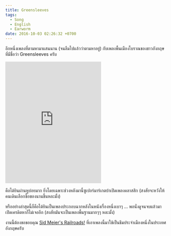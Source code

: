 ```yaml
---
title: Greensleeves
tags:
  - Song
  - English
  - Earworm
date: 2016-10-03 02:26:32 +0700
---
```


อีกหนึ่งเพลงที่ตามหามาแสนนาน (จนลืมไปแล้วว่าตามหาอยู่) กับเพลงพื้นเมืองโบราณของชาวอังกฤษที่มีชื่อว่า Greensleeves ครับ

<iframe src="https://open.spotify.com/embed/track/7id6BlrlnaA6GOdr4ecsbf" width="300" height="380" frameborder="0" allowtransparency="true" allow="encrypted-media"></iframe>

คือได้ยินผ่านหูบ่อยมาก ยิ่งโดยเฉพาะช่วงหลังมานี้ซูเปอร์มาร์เกตบ้าเปิดเพลงคลาสสิก (สงสัยจะหวังให้คนเดินเลือกซื้อของนานขึ้นหละมั้ง)

หรืออย่างล่าสุดนี้ก็คือได้ยินเป็นเพลงประกอบฉากหลังในหนังเรื่องหนึ่งเบาๆ ... พอนั่งดูจนจบแล้วมาเปิดเครดิตหาก็ไม่เจออีก (สงสัยมันจะเป็นเพลงพื้นฐานมากๆๆ หละมั้ง)

งานนี้ต้องขอขอบคุณ [Sid Meier's Railroads!][] ที่เอาเพลงนี้มาใช้เป็นธีมประจำเมืองหนึ่งในประเทศอังกฤษครับ


[Sid Meier's Railroads!]: //store.steampowered.com/app/7600/
